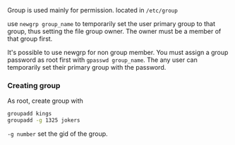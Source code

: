 Group is used mainly for permission. located in `/etc/group`

use `newgrp group_name` to temporarily set the user primary group to that group, thus setting the file group owner. The owner must be a member of that group first.

It's possible to use newgrp for non group member. You must assign a group password as root first with `gpasswd group_name`. The any user can temporarily set their primary group with the password.

### Creating group
As root, create group with
```bash
groupadd kings
groupadd -g 1325 jokers
```
`-g number` set the gid of the group.

